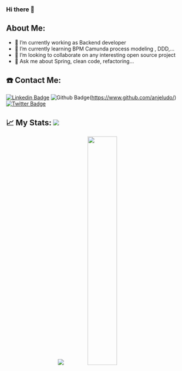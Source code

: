 ### Hi there 👋


## About Me:

- 🔭 I’m currently working as Backend developer
- 🌱 I’m currently learning BPM Camunda process modeling , DDD,...
- 👯 I’m looking to collaborate on any interesting open source project
- 💬 Ask me about Spring, clean code, refactoring...

## ☎️ Contact Me:

[![Linkedin Badge](https://img.shields.io/badge/-https://www.linkedin.com/in/amunozmunoz/-0072b1?style=flat&logo=Linkedin&logoColor=white&link=https://www.linkedin.com/in/anjeludo/)](https://www.linkedin.com/in/amunozmunoz/) 
![Github Badge](https://img.shields.io/badge/-anjeludo-grey?style=flat&logo=github&logoColor=white&link=https://github.com/anjeludo/)(https://www.github.com/anjeludo/) 
[![Twitter Badge](https://img.shields.io/badge/-https://twitter.com/anjeludo-00acee?style=flat&logo=twitter&logoColor=white&link=https://twitter.com/anjeludo/)](https://twitter.com/anjeludo/) 


## 📈 My Stats: <a href="https://github.com/anjeludo"> <img src="https://komarev.com/ghpvc/?username=anjeludo&label=Profile+Views&color=2e8b57&style=flat" /></a>

<p align="center">
<a href="https://github.com/anjeludo">
  <img src="https://github-readme-stats.vercel.app/api?username=anjeludo&show_icons=true&theme=cobalt" /></a>
<a href="https://github.com/estefafdez/">
  <img width = "40%"src="https://github-readme-stats.vercel.app/api/top-langs/?username=anjeludo&layout=compact&theme=cobalt" /></a>
<p>&nbsp;</p>

